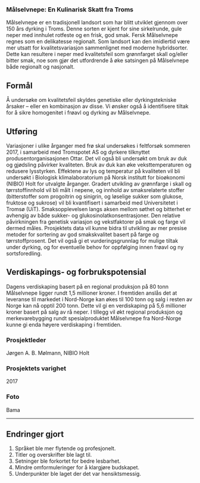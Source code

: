 ### Målselvnepe: En Kulinarisk Skatt fra Troms

Målselvnepe er en tradisjonell landsort som har blitt utviklet gjennom over 150 års dyrking i Troms. Denne sorten er kjent for sine sirkelrunde, gule neper med innhulet rotfeste og en frisk, god smak. Fersk Målselvnepe regnes som en delikatesse regionalt. Som landsort kan den imidlertid være mer utsatt for kvalitetsvariasjon sammenlignet med moderne hybridsorter. Dette kan resultere i neper med kvalitetsfeil som grønnfarget skall og/eller bitter smak, noe som gjør det utfordrende å øke satsingen på Målselvnepe både regionalt og nasjonalt.

## Formål

Å undersøke om kvalitetsfeil skyldes genetiske eller dyrkingstekniske årsaker – eller en kombinasjon av disse. Vi ønsker også å identifisere tiltak for å sikre homogenitet i frøavl og dyrking av Målselvnepe.

## Utføring

Variasjoner i ulike årganger med frø skal undersøkes i feltforsøk sommeren 2017, i samarbeid med Tromspotet AS og dyrkere tilknyttet produsentorganisasjonen Ottar. Det vil også bli undersøkt om bruk av duk og gjødsling påvirker kvaliteten. Bruk av duk kan øke veksttemperaturen og redusere lysstyrken. Effektene av lys og temperatur på kvaliteten vil bli undersøkt i Biologisk klimalaboratorium på Norsk institutt for bioøkonomi (NIBIO) Holt for utvalgte årganger. Gradert utvikling av grønnfarge i skall og tørrstoffinnhold vil bli målt i nepene, og innhold av smaksrelaterte stoffer (bitterstoffer som progoitrin og sinigrin, og løselige sukker som glukose, fruktose og sukrose) vil bli kvantifisert i samarbeid med Universitetet i Tromsø (UiT). Smaksopplevelsen langs aksen mellom søthet og bitterhet er avhengig av både sukker- og glukosinolatkonsentrasjoner. Den relative påvirkningen fra genetisk variasjon og vekstfaktorer på smak og farge vil dermed måles. Prosjektets data vil kunne bidra til utvikling av mer presise metoder for sortering av god smakskvalitet basert på farge og tørrstoffprosent. Det vil også gi et vurderingsgrunnlag for mulige tiltak under dyrking, og for eventuelle behov for oppfølging innen frøavl og ny sortsforedling.

## Verdiskapings- og forbrukspotensial

Dagens verdiskaping basert på en regional produksjon på 80 tonn Målselvnepe ligger rundt 1,5 millioner kroner. I fremtiden anslås det at leveranse til markedet i Nord-Norge kan økes til 100 tonn og salg i resten av Norge kan nå opptil 200 tonn. Dette vil gi en verdiskaping på 5,6 millioner kroner basert på salg av rå neper. I tillegg vil økt regional produksjon og merkevarebygging rundt spesialproduktet Målselvnepe fra Nord-Norge kunne gi enda høyere verdiskaping i fremtiden.

### Prosjektleder

Jørgen A. B. Mølmann, NIBIO Holt

### Prosjektets varighet

2017

### Foto

Bama

---

## Endringer gjort

1. Språket ble mer flytende og profesjonelt.
2. Titler og overskrifter ble lagt til.
3. Setninger ble forkortet for bedre lesbarhet.
4. Mindre omformuleringer for å klargjøre budskapet.
5. Underpunkter ble laget der det var hensiktsmessig.